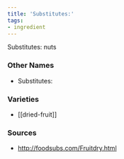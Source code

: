 ```yaml
---
title: 'Substitutes:'
tags:
- ingredient
---
```

Substitutes: nuts

### Other Names

* Substitutes:

### Varieties

* [[dried-fruit]]

### Sources
* http://foodsubs.com/Fruitdry.html
